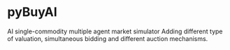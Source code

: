 # pyBuyAI
AI single-commodity multiple agent market simulator
Adding different type of valuation, simultaneous bidding and different auction mechanisms.

